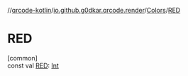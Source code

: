 //[qrcode-kotlin](../../../index.md)/[io.github.g0dkar.qrcode.render](../index.md)/[Colors](index.md)/[RED](-r-e-d.md)

# RED

[common]\
const val [RED](-r-e-d.md): [Int](https://kotlinlang.org/api/latest/jvm/stdlib/kotlin/-int/index.html)
